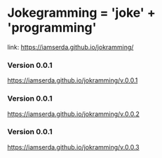 # Jokegramming = 'joke' + 'programming'


link:
https://iamserda.github.io/jokramming/








### Version 0.0.1
https://iamserda.github.io/jokramming/v.0.0.1

### Version 0.0.1
https://iamserda.github.io/jokramming/v.0.0.2

### Version 0.0.1
https://iamserda.github.io/jokramming/v.0.0.3
